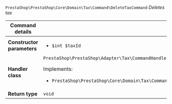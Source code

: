 `PrestaShop\PrestaShop\Core\Domain\Tax\Command\DeleteTaxCommand`
_Deletes tax_

| Command details            |    |
| -------------------------- | -- |
| **Constructor parameters** | <ul> <li>`$int $taxId`</li> </ul> |
| **Handler class**          | `PrestaShop\PrestaShop\Adapter\Tax\CommandHandler\DeleteTaxHandler`  <p> Implements: </p> <ul>  <li>`PrestaShop\PrestaShop\Core\Domain\Tax\CommandHandler\DeleteTaxHandlerInterface`</li>  |
| **Return type** |  `void`  |
